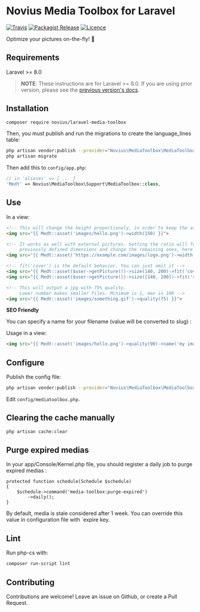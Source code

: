 # Novius Media Toolbox for Laravel
[![Travis](https://img.shields.io/travis/novius/laravel-media-toolbox.svg?maxAge=1800&style=flat-square)](https://travis-ci.org/novius/laravel-media-toolbox)
[![Packagist Release](https://img.shields.io/packagist/v/novius/laravel-media-toolbox.svg?maxAge=1800&style=flat-square)](https://packagist.org/packages/novius/laravel-media-toolbox)
[![Licence](https://img.shields.io/packagist/l/novius/laravel-media-toolbox.svg?maxAge=1800&style=flat-square)](https://github.com/novius/laravel-media-toolbox#licence)

Optimize your pictures on-the-fly! 🛫

## Requirements

Laravel >= 8.0

> **NOTE**: These instructions are for Laravel >= 8.0. If you are using prior version, please
> see the [previous version's docs](https://github.com/novius/laravel-media-toolbox/tree/1.0).

## Installation

```sh
composer require novius/laravel-media-toolbox
```

Then, you must publish and run the migrations to create the language_lines table:

```sh
php artisan vendor:publish --provider="Novius\MediaToolbox\MediaToolboxServiceProvider" --tag="migrations"
php artisan migrate
```

Then add this to `config/app.php`:

```php
// in 'aliases' => [ ... ]
'Medt' => Novius\MediaToolbox\Support\MediaToolbox::class,
```

## Use

In a view:

```html
<!-- This will change the height proportionaly, in order to keep the aspect -->
<img src="{{ Medt::asset('images/hello.png')->width(150) }}">

<!-- It works as well with external pictures. Setting the ratio will force
     previously defined dimensions and change the remaining ones, here the height -->
<img src="{{ Medt::asset('https://example.com/images/logo.png')->width(500)->ratio(16/9) }}">

<!-- fit('cover') is the default behavior. You can just omit it -->
<img src="{{ Medt::asset($user->getPicture())->size(140, 200)->fit('cover') }}">
<img src="{{ Medt::asset($user->getPicture())->size([140, 200])->fit('stretch') }}">

<!-- This will output a jpg with 75% quality.
     Lower number makes smaller files. Minimum is 1, max is 100 -->
<img src="{{ Medt::asset('images/something.gif')->quality(75) }}">
```

**SEO Friendly**

You can specify a name for your filename (value will be converted to slug) :

Usage in a view:

```html
<img src="{{ Medt::asset('images/hello.png')->quality(90)->name('my image') }}">
```

## Configure

Publish the config file:

```sh
php artisan vendor:publish --provider="Novius\MediaToolbox\MediaToolboxServiceProvider"
```

Edit `config/mediatoolbox.php`.

## Clearing the cache manually

```sh
php artisan cache:clear
```

## Purge expired medias

In your app/Console/Kernel.php file, you should register a daily job to purge expired medias :

```
protected function schedule(Schedule $schedule)
{
    $schedule->command('media-toolbox:purge-expired')
        ->daily();
}
```

By default, media is stale considered after 1 week. You can override this value in configuration file with `expire key.

## Lint

Run php-cs with:

```sh
composer run-script lint
```

## Contributing

Contributions are welcome!
Leave an issue on Github, or create a Pull Request.

